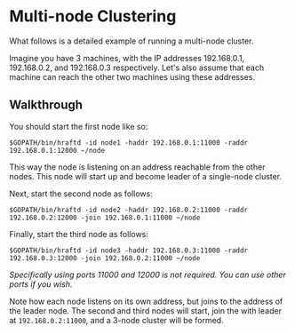 # Multi-node Clustering
What follows is a detailed example of running a multi-node cluster.

Imagine you have 3 machines, with the IP addresses 192.168.0.1, 192.168.0.2, and 192.168.0.3 respectively. Let's also assume that each machine can reach the other two machines using these addresses.

## Walkthrough
You should start the first node like so:
```
$GOPATH/bin/hraftd -id node1 -haddr 192.168.0.1:11000 -raddr 192.168.0.1:12000 ~/node
```
This way the node is listening on an address reachable from the other nodes. This node will start up and become leader of a single-node cluster.

Next, start the second node as follows:
```
$GOPATH/bin/hraftd -id node2 -haddr 192.168.0.2:11000 -raddr 192.168.0.2:12000 -join 192.168.0.1:11000 ~/node
```

Finally, start the third node as follows:
```
$GOPATH/bin/hraftd -id node3 -haddr 192.168.0.3:11000 -raddr 192.168.0.3:12000 -join 192.168.0.2:11000 ~/node
```

_Specifically using ports 11000 and 12000 is not required. You can use other ports if you wish._

Note how each node listens on its own address, but joins to the address of the leader node. The second and third nodes will start, join the with leader at `192.168.0.2:11000`, and a 3-node cluster will be formed.
